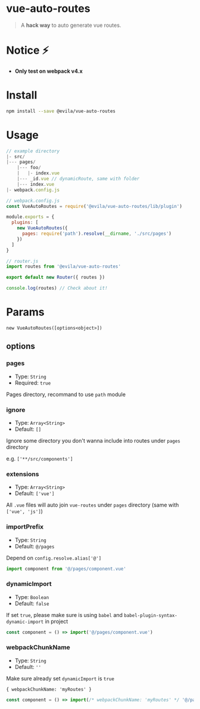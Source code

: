 # vue-auto-routes

> A **hack way** to auto generate vue routes.

# Notice ️️⚡️

- **Only test on webpack v4.x**

# Install

```bash
npm install --save @evila/vue-auto-routes
```

# Usage

```js
// example directory
|- src/
|--- pages/
    |--- foo/
    |   |- index.vue
    |--- _id.vue // dynamicRoute, same with folder
    |--- index.vue
|- webpack.config.js

// webpack.config.js
const VueAutoRoutes = require('@evila/vue-auto-routes/lib/plugin')

module.exports = {
  plugins: [
    new VueAutoRoutes({
      pages: require('path').resolve(__dirname, './src/pages')
    })
  ]
}

// router.js
import routes from '@evila/vue-auto-routes'

export default new Router({ routes })

console.log(routes) // Check about it!
```

# Params

`new VueAutoRoutes([options<object>])`

## options

### pages
- Type: `String`
- Required: `true`

Pages directory, recommand to use `path` module

### ignore
- Type: `Array<String>`
- Default: `[]`

Ignore some directory you don't wanna include into routes under `pages` directory

e.g. `['**/src/components']`

### extensions
- Type: `Array<String>`
- Default: `['vue']`

All `.vue` files will auto join `vue-routes` under `pages` directory (same with `['vue', 'js']`)

### importPrefix
- Type: `String`
- Default: `@/pages`

Depend on `config.resolve.alias['@']`

```js
import component from '@/pages/component.vue'
```

### dynamicImport
- Type: `Boolean`
- Default: `false`

If set `true`, please make sure is using `babel` and `babel-plugin-syntax-dynamic-import` in project

```js
const component = () => import('@/pages/component.vue')
```

### webpackChunkName
- Type: `String`
- Default: `''`

Make sure already set `dynamicImport` is `true`

`{ webpackChunkName: 'myRoutes' }`

```js
const component = () => import(/* webpackChunkName: 'myRoutes' */ '@/pages/component.vue')
```